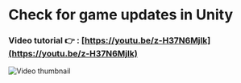 # Check for game updates in Unity
### Video tutorial 👉 : [https://youtu.be/z-H37N6Mjlk](https://youtu.be/z-H37N6Mjlk)
![Video thumbnail](https://img.youtube.com/vi/z-H37N6Mjlk/0.jpg)
